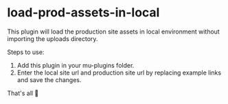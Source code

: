 # load-prod-assets-in-local
This plugin will load the production site assets in local environment without importing the uploads directory.

Steps to use:

1. Add this plugin in your mu-plugins folder.
2. Enter the local site url and production site url by replacing example links and save the changes.

That's all 🙌
